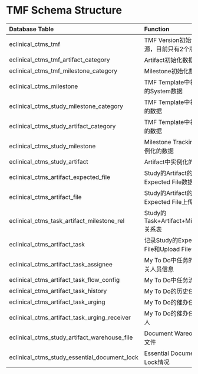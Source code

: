 # TMF Schema Structure
| Database Table | Function | Module |
| :--- | :--- | :--- |
| eclinical_ctms_tmf | TMF Version初始化数据源，目前只有2个版本 | Basic Info |
| eclinical_ctms_tmf_artifact_category | Artifact初始化数据源 | TMF Template |
| eclinical_ctms_tmf_milestone_category | Milestone初始化数据源 | TMF Template |
| eclinical_ctms_milestone | TMF Template中初始化的System数据 | TMF Template |
| eclinical_ctms_study_milestone_category | TMF Template中初始化的数据 | TMF Template |
| eclinical_ctms_study_artifact_category | TMF Template中初始化的数据 | TMF Template |
| eclinical_ctms_study_milestone | Milestone Tracking中实例化的数据 | Milestone Tracking |
| eclinical_ctms_study_artifact | Artifact中实例化的数据 | Artifact |
| eclinical_ctms_artifact_expected_file | Study的Artifact的Expected File数据 | Artifact |
| eclinical_ctms_artifact_file | Study的Artifact的Expected File上传的文件 | Artifact/Essential Document |
| eclinical_ctms_task_artifact_milestone_rel | Study的Task+Artifact+Milestone关系表 | Artifact/My To Do |
| eclinical_ctms_artifact_task | 记录Study的Expected File和Upload File任务 | My To Do |
| eclinical_ctms_artifact_task_assignee | My To Do中任务的审核相关人员信息 | My To Do |
| eclinical_ctms_artifact_task_flow_config | My To Do中任务流情况 | My To Do |
| eclinical_ctms_artifact_task_history | My To Do的历史任务 | My To Do |
| eclinical_ctms_artifact_task_urging | My To Do的催办任务 | My To Do |
| eclinical_ctms_artifact_task_urging_receiver | My To Do的催办任务接收人 | My To Do |
| eclinical_ctms_study_artifact_warehouse_file | Document Wareouse的文件 | Document Warehouse |
| eclinical_ctms_study_essential_document_lock | Essential Document的Lock情况 | Essential Document |




